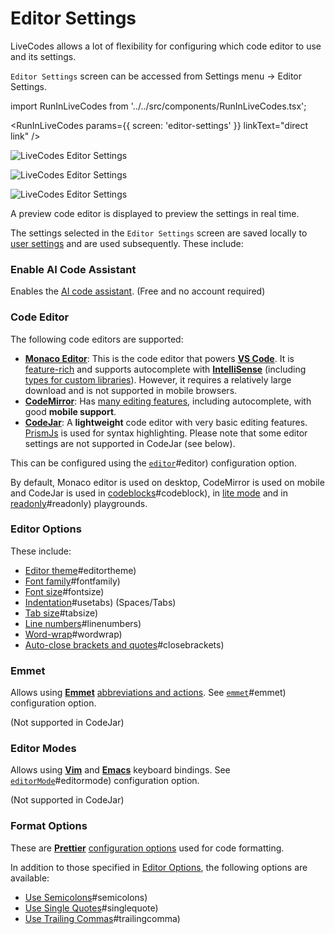 # Editor Settings

LiveCodes allows a lot of flexibility for configuring which code editor to use and its settings.

`Editor Settings` screen can be accessed from Settings menu → Editor Settings.

import RunInLiveCodes from '../../src/components/RunInLiveCodes.tsx';

<RunInLiveCodes params={{ screen: 'editor-settings' }} linkText="direct link" />

![LiveCodes Editor Settings](../../static/img/screenshots/editor-settings-1.jpg)

![LiveCodes Editor Settings](../../static/img/screenshots/editor-settings-2.jpg)

![LiveCodes Editor Settings](../../static/img/screenshots/editor-settings-3.jpg)

A preview code editor is displayed to preview the settings in real time.

The settings selected in the `Editor Settings` screen are saved locally to [user settings](./user-settings.html.md) and are used subsequently. These include:

### Enable AI Code Assistant

Enables the [AI code assistant](./ai.html.md). (Free and no account required)

### Code Editor

The following code editors are supported:

- [**Monaco Editor**](https://microsoft.github.io/monaco-editor/): This is the code editor that powers [**VS Code**](https://code.visualstudio.com/). It is [feature-rich](https://code.visualstudio.com/docs/editor/codebasics) and supports autocomplete with [**IntelliSense**](https://code.visualstudio.com/docs/editor/intellisense) (including [types for custom libraries](./intellisense.html.md)). However, it requires a relatively large download and is not supported in mobile browsers.
- [**CodeMirror**](https://codemirror.net/): Has [many editing features](https://codemirror.net/docs/extensions/), including autocomplete, with good **mobile support**.
- [**CodeJar**](https://medv.io/codejar/): A **lightweight** code editor with very basic editing features. [PrismJs](https://prismjs.com/) is used for syntax highlighting. Please note that some editor settings are not supported in CodeJar (see below).

This can be configured using the [`editor`](../configuration/configuration-object.html.md)#editor) configuration option.

By default, Monaco editor is used on desktop, CodeMirror is used on mobile and CodeJar is used in [codeblocks](./display-modes.html.md)#codeblock), in [lite mode](./lite.html.md) and in [readonly](../configuration/configuration-object.html.md)#readonly) playgrounds.

### Editor Options

These include:

- [Editor theme](../configuration/configuration-object.html.md)#editortheme)
- [Font family](../configuration/configuration-object.html.md)#fontfamily)
- [Font size](../configuration/configuration-object.html.md)#fontsize)
- [Indentation](../configuration/configuration-object.html.md)#usetabs) (Spaces/Tabs)
- [Tab size](../configuration/configuration-object.html.md)#tabsize)
- [Line numbers](../configuration/configuration-object.html.md)#linenumbers)
- [Word-wrap](../configuration/configuration-object.html.md)#wordwrap)
- [Auto-close brackets and quotes](../configuration/configuration-object.html.md)#closebrackets)

### Emmet

Allows using [**Emmet**](https://emmet.io/) [abbreviations and actions](https://docs.emmet.io/). See [`emmet`](../configuration/configuration-object.html.md)#emmet) configuration option.

(Not supported in CodeJar)

### Editor Modes

Allows using [**Vim**](https://vimhelp.org/) and [**Emacs**](https://www.gnu.org/software/emacs/manual/html_node/emacs/Basic.html) keyboard bindings. See [`editorMode`](../configuration/configuration-object.html.md)#editormode) configuration option.

(Not supported in CodeJar)

### Format Options

These are [**Prettier**](https://prettier.io/) [configuration options](https://prettier.io/docs/en/options.html) used for code formatting.

In addition to those specified in [Editor Options](#editor-options), the following options are available:

- [Use Semicolons](../configuration/configuration-object.html.md)#semicolons)
- [Use Single Quotes](../configuration/configuration-object.html.md)#singlequote)
- [Use Trailing Commas](../configuration/configuration-object.html.md)#trailingcomma)